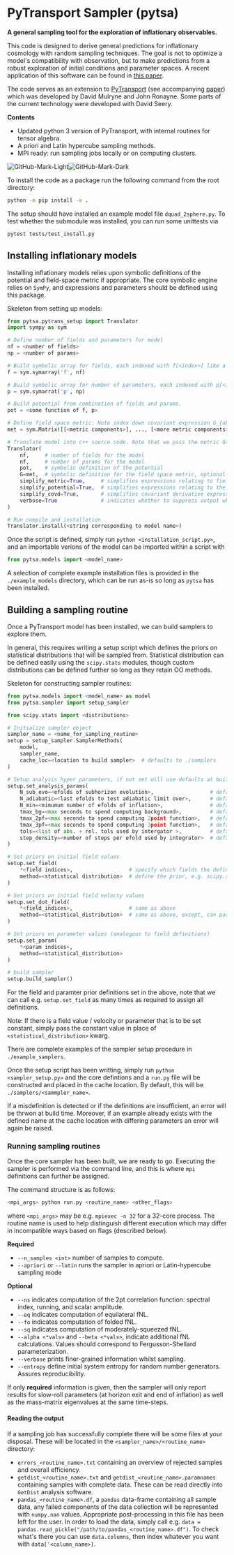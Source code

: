 # PyTransport Sampler (pytsa)
**A general sampling tool for the exploration of inflationary observables.**

This code is designed to derive general predictions for inflationary cosmology with random sampling techniques. 
The goal is not to optimize a model's compatibility with observation, but to make 
predictions from a robust exploration of initial conditions and parameter spaces.
A recent application of this software can be found in [this paper](https://arxiv.org/abs/2105.03637).

The code serves as an extension to 
[PyTransport](https://github.com/jronayne/PyTransport) (see accompanying [paper](https://arxiv.org/abs/1609.00381))
which was developed by David Mulryne and John Ronayne. Some parts of the current technology were developed with David Seery.

**Contents**
- Updated python 3 version of PyTransport, with internal routines for tensor algebra.
- A priori and Latin hypercube sampling methods.
- MPI ready: run sampling jobs locally or on computing clusters.

![GitHub-Mark-Light](md_figs/fig_white.png#gh-dark-mode-only)![GitHub-Mark-Dark](md_figs/fig_k.png#gh-light-mode-only)

To install the code as a package run the following command from the root directory:
```bash
python -m pip install -e .
```

The setup should have installed an example model file `dquad_2sphere.py`. To test whether the submodule was installed,
you can run some unittests via
```bash
pytest tests/test_install.py
```

## Installing inflationary models
Installing inflationary models relies upon symbolic definitions of the potential and field-space metric if appropriate.
The core symbolic engine relies on ```SymPy```, and expressions and parameters should be defined using this package.

Skeleton from setting up models:
```python
from pytsa.pytrans_setup import Translator
import sympy as sym

# Define number of fields and parameters for model
nf = <number of fields>
np = <number of params>

# Build symbolic array for fields, each indexed with f[<index>] like a list.
f = sym.symarray('f', nf)

# Build symbolic array for number of parameters, each indexed with p[<index>] like a list. 
p = sym.symarrat('p', np)

# Build potential from combination of fields and params.
pot = <some function of f, p>

# Define field space metric: Note index down covariant expression G_{ab}
met = sym.Matrix([[<metric components>], ..., [<more metric components>]])

# Translate model into c++ source code. Note that we pass the metric G=G
Translator(
    nf,     # number of fields for the model
    nf,     # number of params for the model
    pot,    # symbolic definition of the potential
    G=met,  # symbolic definition for the field space metric, optional
    simplify_metric=True,     # simplifies expressions relating to field space metric
    simplify_potential=True,  # simplifies expressions relating to the potenital
    simplify_covd=True,       # simplifies covariant derivative expressions
    verbose=True              # indicates whether to suppress output when building
)

# Run compile and installation
Translator.install(<string corresponding to model name>)
```

Once the script is defined, simply run ``python <installation_script.py>``, 
and an importable verions of the model can be imported within a script with 
```python
from pytsa.models import <model_name>
````

A selection of complete example installation files is provided in the ```./example_models``` directory,
which can be run as-is so long as ``pytsa`` has been installed.

## Building a sampling routine

Once a PyTransport model has been installed, we can build samplers to explore them.

In general, this requires writing a setup script which defines the priors on statistical distributions
that will be sampled from. Statistical distribution can be defined easily using the ``scipy.stats`` modules,
though custom distributions can be defined further so long as they retain OO methods.

Skeleton for constructing sampler routines:
```python
from pytsa.models import <model_name> as model
from pytsa.sampler import setup_sampler

from scipy.stats import <distributions>

# Initialize sampler object
sampler_name = <name_for_sampling_routine>
setup = setup_sampler.SamplerMethods(
    model,
    sampler_name,
    cache_loc=<location to build sampler>  # defaults to ./samplers
)

# Setup analysis hyper parameters, if not set will use defaults at build
setup.set_analysis_params(
    N_sub_evo=<efolds of subhorizon evolution>,                  # defaults to 6
    N_adiabatic=<last efolds to test adiabatic limit over>,      # defaults to 1
    N_min=<mimumum number of efolds of inflation>,               # defaults to 60
    tmax_bg=<max seconds to spend computing background>,         # defaults to 60
    tmax_2pf=<max seconds to spend computing 2point function>,   # defaults to 300
    tmax_3pf=<max seconds to spend computing 3point function>,   # defaults to 600
    tols=<list of abs. + rel. tols used by intergator >,         # defaults to [1e-5, 1e-5]
    step_density=<number of steps per efold used by integrator>  # defaults to 20
)

# Set priors on initial field values
setup.set_field(
    *<field indices>,                  # specify which fields the definition corresponds to
    method=<statistical distribution>  # define the prior, e.g. scipy.stats.uniform(-20, 40)
)

# Set priors on initial field velocty values
setup.set_dot_field(
    *<field_indices>,                  # same as above
    method=<statistical_distribution>  # same as above, except, can pass "sr" to use slow-roll equation
)

# Set priors on parameter values (analogous to field definitions)
setup.set_param(
    *<param indices>,
    method=<statistical_distribution>  
)

# build sampler
setup.build_sampler()
```

For the field and paramter prior definitions set in the above, note that we can call e.g. 
`setup.set_field` as many times as required to assign all definitions.

Note: If there is a field value / velocity or parameter that is to be set constant, simply pass the
constant value in place of `<statistical_distribution>` kwarg.

There are complete examples of the sampler setup procedure in ``./example_samplers``.

Once the setup script has been writting, simply run ``python <sampler_setup.py>`` and the 
core defintions and a `run.py` file will be constructed and placed in the cache location.
By default, this will be `./samplers/<sammpler_name>`.

If a misdefinition is detected or if the definitions are insufficient, an error will be thrwon at build time.
Moreover, if an example already exists with the defined name at the cache location
with differing parameters an error will again be raised.

### Running sampling routines

Once the core sampler has been built, we are ready to go. Executing the sampler
is performed via the command line, and this is where `mpi` definitions can further be assigned.

The command structure is as follows:
```bash
<mpi_args> python run.py <routine_name> <other_flags>
```
where `<mpi_args>` may be e.g. `mpiexec -n 32` for a 32-core process. The routine
name is used to help distinguish different execution which may differ 
in incompatible ways based on flags (described below).

**Required**
- `--n_samples <int>` number of samples to compute.
- `--apriori` or `--latin` runs the sampler in apriori or Latin-hypercube sampling mode

**Optional**
- `--ns` indicates computation of the 2pt correlation function: spectral index, running, and scalar amplitude.
- `--eq` indicates computation of equilateral fNL.
- `--fo` indicates computation of folded fNL.
- `--sq` indicates computation of moderately-squeezed fNL.
- `--alpha <*vals>` and `--beta <*vals>`, indicate additional fNL calculations. 
Values should correspond to Fergusson-Shellard parameterization.
- `--verbose` prints finer-grained information whilst sampling.
- `--entropy` define initial system entropy for random number generators. Assures reproducibility.

If only **required** information is given, then the sampler will only report results for
slow-roll parameters (at horizon exit and end of inflation) 
as well as the mass-matrix eigenvalues at the same time-steps.

#### Reading the output
If a sampling job has successfully complete there will be some files at your disposal.
These will be located in the `<sampler_name>/<routine_name>` directory:
- `errors_<routine_name>.txt` containing an overview of rejected samples and overall efficiency.
- `getdist_<routine_name>.txt` and `getdist_<routine_name>.paramnames` containing
samples with complete data. These can be read directly into `GetDist` analysis software.
- `pandas_<routine_name>.df`, a `pandas` data-frame containing all sample data, any failed components of the data 
collection will be represented with `numpy.nan` values. Appropriate post-processing in this file has been
left for the user. In order to load the data, simply call e.g. 
`data = pandas.read_pickle("/path/to/pandas_<routine_name>.df")`. To check what's there you can use `data.columns`,
then index whatever you want with `data['<column_name>]`.
